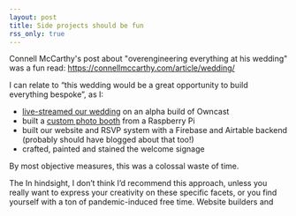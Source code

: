 ```yaml
---
layout: post
title: Side projects should be fun
rss_only: true
---
```

Connell McCarthy's post about "overengineering everything at his wedding" was a fun read: https://connellmccarthy.com/article/wedding/

I can relate to “this wedding would be a great opportunity to build everything bespoke”, as I:

- [live-streamed our wedding](/indieweb-wedding-livestream) on an alpha build of Owncast
- built a [custom photo booth](/photo-boot) from a Raspberry Pi
- built our website and RSVP system with a Firebase and Airtable backend (probably should have blogged about that too!)
- crafted, painted and stained the welcome signage

By most objective measures, this was a colossal waste of time.

The
In hindsight, I don’t think I’d recommend this approach, unless you really want to express your creativity on these specific facets, or you find yourself with a ton of pandemic-induced free time. Website builders and
